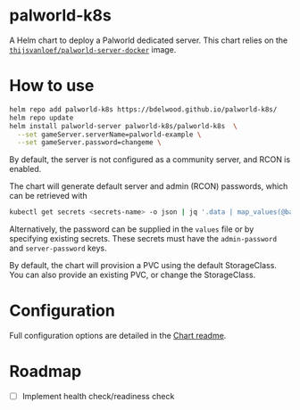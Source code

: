 # palworld-k8s

A Helm chart to deploy a Palworld dedicated server. This chart relies on the [`thijsvanloef/palworld-server-docker`](https://github.com/thijsvanloef/palworld-server-docker) image.

# How to use

```bash
helm repo add palworld-k8s https://bdelwood.github.io/palworld-k8s/
helm repo update
helm install palworld-server palworld-k8s/palworld-k8s  \
  --set gameServer.serverName=palworld-example \
  --set gameServer.password=changeme \
```

By default, the server is not configured as a community server, and RCON is enabled.

The chart will generate default server and admin (RCON) passwords, which can be retrieved with

```bash
kubectl get secrets <secrets-name> -o json | jq '.data | map_values(@base64d)'
```

Alternatively, the password can be supplied in the `values` file or by specifying existing secrets. These secrets must have the `admin-password` and `server-password` keys.

By default, the chart will provision a PVC using the default StorageClass. You can also provide an existing PVC, or change the StorageClass.

# Configuration

Full configuration options are detailed in the [Chart readme](/chart/palworld-k8s/README.md).

# Roadmap

- [ ] Implement health check/readiness check
